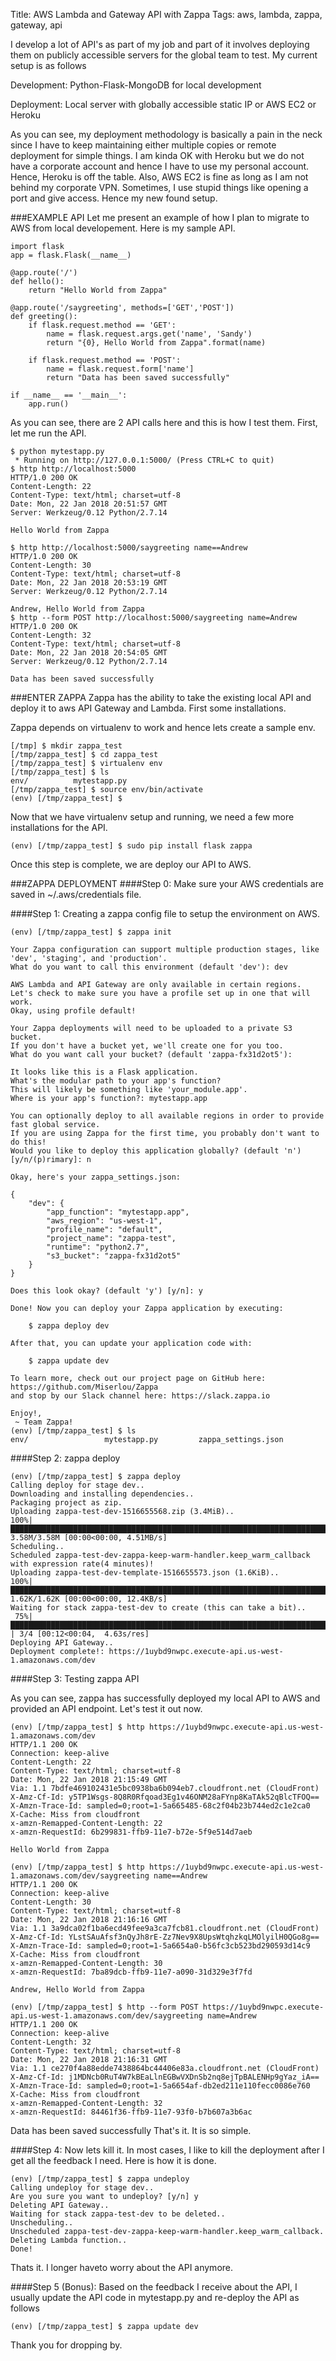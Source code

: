 Title: AWS Lambda and Gateway API with Zappa
Tags: aws, lambda, zappa, gateway, api

I develop a lot of API's as part of my job and part of it involves deploying them on publicly accessible servers for the global team to test. My current setup is as follows

Development: Python-Flask-MongoDB for local development

Deployment: Local server with globally accessible static IP or AWS EC2 or Heroku

As you can see, my deployment methodology is basically a pain in the neck since I have to keep maintaining either multiple copies or remote deployment for simple things. I am kinda OK with Heroku but we do not have a corporate account and hence I have to use my personal account. Hence, Heroku is off the table. Also, AWS EC2 is fine as long as I am not behind my corporate VPN. Sometimes, I use stupid things like opening a port and give access. Hence my new found setup.

###EXAMPLE API
Let me present an example of how I plan to migrate to AWS from local developement. Here is my sample API.

```
import flask
app = flask.Flask(__name__)

@app.route('/')
def hello():
    return "Hello World from Zappa"

@app.route('/saygreeting', methods=['GET','POST'])
def greeting():
    if flask.request.method == 'GET':
        name = flask.request.args.get('name', 'Sandy')
        return "{0}, Hello World from Zappa".format(name)

    if flask.request.method == 'POST':
        name = flask.request.form['name']
        return "Data has been saved successfully"

if __name__ == '__main__':
    app.run()
```

As you can see, there are 2 API calls here and this is how I test them. First, let me run the API.

```
$ python mytestapp.py
 * Running on http://127.0.0.1:5000/ (Press CTRL+C to quit)
$ http http://localhost:5000
HTTP/1.0 200 OK
Content-Length: 22
Content-Type: text/html; charset=utf-8
Date: Mon, 22 Jan 2018 20:51:57 GMT
Server: Werkzeug/0.12 Python/2.7.14

Hello World from Zappa

$ http http://localhost:5000/saygreeting name==Andrew
HTTP/1.0 200 OK
Content-Length: 30
Content-Type: text/html; charset=utf-8
Date: Mon, 22 Jan 2018 20:53:19 GMT
Server: Werkzeug/0.12 Python/2.7.14

Andrew, Hello World from Zappa
$ http --form POST http://localhost:5000/saygreeting name=Andrew
HTTP/1.0 200 OK
Content-Length: 32
Content-Type: text/html; charset=utf-8
Date: Mon, 22 Jan 2018 20:54:05 GMT
Server: Werkzeug/0.12 Python/2.7.14

Data has been saved successfully
```

###ENTER ZAPPA
Zappa has the ability to take the existing local API and deploy it to aws API Gateway and Lambda. First some installations.

Zappa depends on virtualenv to work and hence lets create a sample env.

```
[/tmp] $ mkdir zappa_test
[/tmp/zappa_test] $ cd zappa_test
[/tmp/zappa_test] $ virtualenv env
[/tmp/zappa_test] $ ls
env/          mytestapp.py
[/tmp/zappa_test] $ source env/bin/activate
(env) [/tmp/zappa_test] $
```

Now that we have virtualenv setup and running, we need a few more installations for the API.

```
(env) [/tmp/zappa_test] $ sudo pip install flask zappa
```

Once this step is complete, we are deploy our API to AWS.

###ZAPPA DEPLOYMENT
####Step 0: Make sure your AWS credentials are saved in ~/.aws/credentials file.

####Step 1: Creating a zappa config file to setup the environment on AWS.

```
(env) [/tmp/zappa_test] $ zappa init

Your Zappa configuration can support multiple production stages, like 'dev', 'staging', and 'production'.
What do you want to call this environment (default 'dev'): dev

AWS Lambda and API Gateway are only available in certain regions. Let's check to make sure you have a profile set up in one that will work.
Okay, using profile default!

Your Zappa deployments will need to be uploaded to a private S3 bucket.
If you don't have a bucket yet, we'll create one for you too.
What do you want call your bucket? (default 'zappa-fx31d2ot5'):

It looks like this is a Flask application.
What's the modular path to your app's function?
This will likely be something like 'your_module.app'.
Where is your app's function?: mytestapp.app

You can optionally deploy to all available regions in order to provide fast global service.
If you are using Zappa for the first time, you probably don't want to do this!
Would you like to deploy this application globally? (default 'n') [y/n/(p)rimary]: n

Okay, here's your zappa_settings.json:

{
    "dev": {
        "app_function": "mytestapp.app",
        "aws_region": "us-west-1",
        "profile_name": "default",
        "project_name": "zappa-test",
        "runtime": "python2.7",
        "s3_bucket": "zappa-fx31d2ot5"
    }
}

Does this look okay? (default 'y') [y/n]: y

Done! Now you can deploy your Zappa application by executing:

    $ zappa deploy dev

After that, you can update your application code with:

    $ zappa update dev

To learn more, check out our project page on GitHub here: https://github.com/Miserlou/Zappa
and stop by our Slack channel here: https://slack.zappa.io

Enjoy!,
 ~ Team Zappa!
(env) [/tmp/zappa_test] $ ls
env/                 mytestapp.py         zappa_settings.json
```

####Step 2: zappa deploy

```
(env) [/tmp/zappa_test] $ zappa deploy
Calling deploy for stage dev..
Downloading and installing dependencies..
Packaging project as zip.
Uploading zappa-test-dev-1516655568.zip (3.4MiB)..
100%|██████████████████████████████████████████████████████████████████████████████████████████████████████████████████████████████████████████████████████████████████████████████████████████████████████████████████████████████████████████████████████████████████████████████████████████████████████████████████████████████████| 3.58M/3.58M [00:00<00:00, 4.51MB/s]
Scheduling..
Scheduled zappa-test-dev-zappa-keep-warm-handler.keep_warm_callback with expression rate(4 minutes)!
Uploading zappa-test-dev-template-1516655573.json (1.6KiB)..
100%|██████████████████████████████████████████████████████████████████████████████████████████████████████████████████████████████████████████████████████████████████████████████████████████████████████████████████████████████████████████████████████████████████████████████████████████████████████████████████████████████████| 1.62K/1.62K [00:00<00:00, 12.4KB/s]
Waiting for stack zappa-test-dev to create (this can take a bit)..
 75%|██████████████████████████████████████████████████████████████████████████████████████████████████████████████████████████████████████████████████████████████████████████████████████████████████████████████████████████████████████████████████████                                                                                  | 3/4 [00:12<00:04,  4.63s/res]
Deploying API Gateway..
Deployment complete!: https://1uybd9nwpc.execute-api.us-west-1.amazonaws.com/dev
```

####Step 3: Testing zappa API

As you can see, zappa has successfully deployed my local API to AWS and provided an API endpoint. Let's test it out now.

```
(env) [/tmp/zappa_test] $ http https://1uybd9nwpc.execute-api.us-west-1.amazonaws.com/dev
HTTP/1.1 200 OK
Connection: keep-alive
Content-Length: 22
Content-Type: text/html; charset=utf-8
Date: Mon, 22 Jan 2018 21:15:49 GMT
Via: 1.1 7bdfe469102431e5bc0938ba6b094eb7.cloudfront.net (CloudFront)
X-Amz-Cf-Id: y5TP1Wsgs-8Q8R0Rfqoad3Eg1v46ONM28aFYnp8KaTAk52qBlcTFOQ==
X-Amzn-Trace-Id: sampled=0;root=1-5a665485-68c2f04b23b744ed2c1e2ca0
X-Cache: Miss from cloudfront
x-amzn-Remapped-Content-Length: 22
x-amzn-RequestId: 6b299831-ffb9-11e7-b72e-5f9e514d7aeb

Hello World from Zappa
```

```
(env) [/tmp/zappa_test] $ http https://1uybd9nwpc.execute-api.us-west-1.amazonaws.com/dev/saygreeting name==Andrew
HTTP/1.1 200 OK
Connection: keep-alive
Content-Length: 30
Content-Type: text/html; charset=utf-8
Date: Mon, 22 Jan 2018 21:16:16 GMT
Via: 1.1 3a9dca02f1ba6ecd49fee9a3ca7fcb81.cloudfront.net (CloudFront)
X-Amz-Cf-Id: YLstSAuAfsf3nQyJh8rE-Zz7Nev9X8UpsWtqhzkqLMOlyilH0QGo8g==
X-Amzn-Trace-Id: sampled=0;root=1-5a6654a0-b56fc3cb523bd290593d14c9
X-Cache: Miss from cloudfront
x-amzn-Remapped-Content-Length: 30
x-amzn-RequestId: 7ba89dcb-ffb9-11e7-a090-31d329e3f7fd

Andrew, Hello World from Zappa
```

```
(env) [/tmp/zappa_test] $ http --form POST https://1uybd9nwpc.execute-api.us-west-1.amazonaws.com/dev/saygreeting name=Andrew
HTTP/1.1 200 OK
Connection: keep-alive
Content-Length: 32
Content-Type: text/html; charset=utf-8
Date: Mon, 22 Jan 2018 21:16:31 GMT
Via: 1.1 ce270f4a88edde7438864bc44406e83a.cloudfront.net (CloudFront)
X-Amz-Cf-Id: j1MDNcb0RuT4W7kBEaLlnEGBwVXDnSb2nq8ejTpBALENHp9gYaz_iA==
X-Amzn-Trace-Id: sampled=0;root=1-5a6654af-db2ed211e110fecc0086e760
X-Cache: Miss from cloudfront
x-amzn-Remapped-Content-Length: 32
x-amzn-RequestId: 84461f36-ffb9-11e7-93f0-b7b607a3b6ac
```
Data has been saved successfully
That's it. It is so simple.

####Step 4: Now lets kill it. In most cases, I like to kill the deployment after I get all the feedback I need. Here is how it is done.

```
(env) [/tmp/zappa_test] $ zappa undeploy
Calling undeploy for stage dev..
Are you sure you want to undeploy? [y/n] y
Deleting API Gateway..
Waiting for stack zappa-test-dev to be deleted..
Unscheduling..
Unscheduled zappa-test-dev-zappa-keep-warm-handler.keep_warm_callback.
Deleting Lambda function..
Done!
```
Thats it. I longer haveto worry about the API anymore.

####Step 5 (Bonus): Based on the feedback I receive about the API, I usually update the API code in mytestapp.py and re-deploy the API as follows

```
(env) [/tmp/zappa_test] $ zappa update dev
```

Thank you for dropping by.